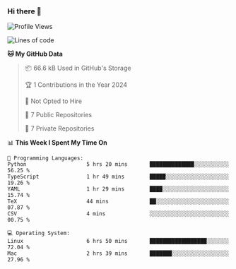 ### Hi there 👋

<!--
**huayuan4396/huayuan4396** is a ✨ _special_ ✨ repository because its `README.md` (this file) appears on your GitHub profile.

Here are some ideas to get you started:

- 🔭 I’m currently working on ...
- 🌱 I’m currently learning ...
- 👯 I’m looking to collaborate on ...
- 🤔 I’m looking for help with ...
- 💬 Ask me about ...
- 📫 How to reach me: ...
- 😄 Pronouns: ...
- ⚡ Fun fact: ...
-->

<!--START_SECTION:waka-->
![Profile Views](http://img.shields.io/badge/Profile%20Views-1-blue)

![Lines of code](https://img.shields.io/badge/From%20Hello%20World%20I%27ve%20Written-226.2%20thousand%20lines%20of%20code-blue)

**🐱 My GitHub Data** 

> 📦 66.6 kB Used in GitHub's Storage 
 > 
> 🏆 1 Contributions in the Year 2024
 > 
> 🚫 Not Opted to Hire
 > 
> 📜 7 Public Repositories 
 > 
> 🔑 7 Private Repositories 
 > 
📊 **This Week I Spent My Time On** 

```text
💬 Programming Languages: 
Python                   5 hrs 20 mins       ██████████████░░░░░░░░░░░   56.25 % 
TypeScript               1 hr 49 mins        █████░░░░░░░░░░░░░░░░░░░░   19.26 % 
YAML                     1 hr 29 mins        ████░░░░░░░░░░░░░░░░░░░░░   15.74 % 
TeX                      44 mins             ██░░░░░░░░░░░░░░░░░░░░░░░   07.87 % 
CSV                      4 mins              ░░░░░░░░░░░░░░░░░░░░░░░░░   00.75 % 

💻 Operating System: 
Linux                    6 hrs 50 mins       ██████████████████░░░░░░░   72.04 % 
Mac                      2 hrs 39 mins       ███████░░░░░░░░░░░░░░░░░░   27.96 % 
```


<!--END_SECTION:waka-->
